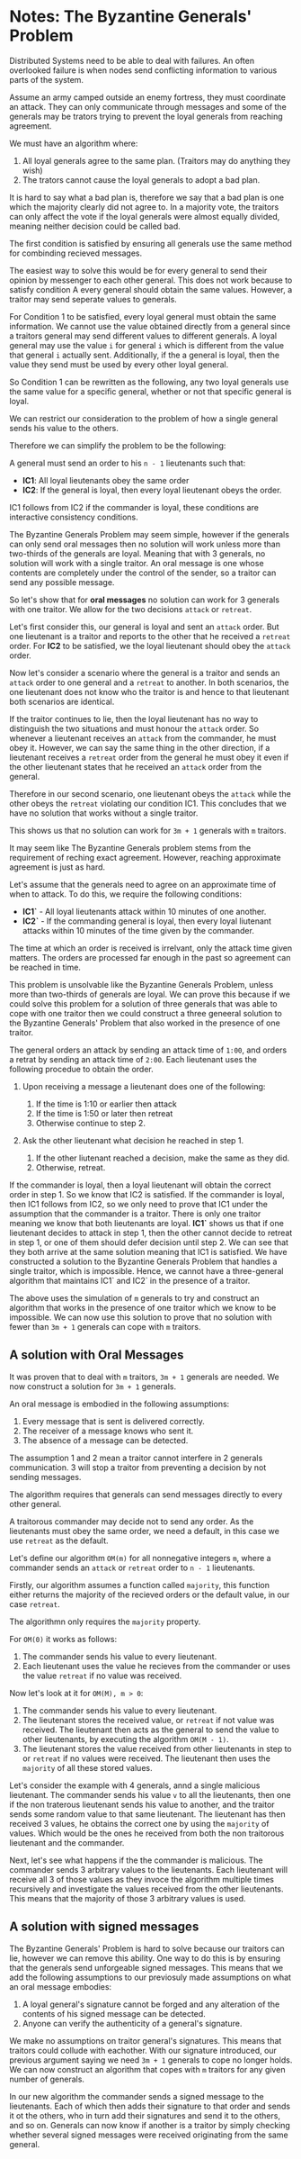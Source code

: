 # Notes: The Byzantine Generals' Problem

Distributed Systems need to be able to deal with failures. An often overlooked failure is when nodes send conflicting information to various parts of the system.

Assume an army camped outside an enemy fortress, they must coordinate an attack. They can only communicate through messages and some of the generals may be trators trying to prevent the loyal generals from reaching agreement.

We must have an algorithm where:

1. All loyal generals agree to the same plan. (Traitors may do anything they wish)
2. The trators cannot cause the loyal generals to adopt a bad plan.

It is hard to say what a bad plan is, therefore we say that a bad plan is one which the majority clearly did not agree to. In a majority vote, the traitors can only affect the vote if the loyal generals were almost equally divided, meaning neither decision could be called bad.

The first condition is satisfied by ensuring all generals use the same method for combinding recieved messages.

The easiest way to solve this would be for every general to send their opinion by messenger to each other general. This does not work because to satisfy condition A every general should obtain the same values. However, a traitor may send seperate values to generals.

For Condition 1 to be satisfied, every loyal general must obtain the same information. We cannot use the value obtained directly from a general since a traitors general may send different values to different generals. A loyal general may use the value `i` for general `i` which is different from the value that general `i` actually sent. Additionally, if the a general is loyal, then the value they send must be used by every other loyal general.

So Condition 1 can be rewritten as the following, any two loyal generals use the same value for a specific general, whether or not that specific general is loyal.

We can restrict our consideration to the problem of how a single general sends his value to the others.

Therefore we can simplify the problem to be the following:

A general must send an order to his `n - 1` lieutenants such that:
 - **IC1**: All loyal lieutenants obey the same order
 - **IC2**: If the general is loyal, then every loyal lieutenant obeys the order.

IC1 follows from IC2 if the commander is loyal, these conditions are interactive consistency conditions.

The Byzantine Generals Problem may seem simple, however if the generals can only send oral messages then no solution will work unless more than two-thirds of the generals are loyal. Meaning that with 3 generals, no solution will work with a single traitor. An oral message is one whose contents are completely under the control of the sender, so a traitor can send any possible message.

So let's show that for **oral messages** no solution can work for 3 generals with one traitor. We allow for the two decisions `attack` or `retreat`.

Let's first consider this, our general is loyal and sent an `attack` order. But one lieutenant is a traitor and reports to the other that he received a `retreat` order. For **IC2** to be satisfied, we the loyal lieutenant should obey the `attack` order.

Now let's consider a scenario where the general is a traitor and sends an `attack` order to one general and a `retreat` to another. In both scenarios, the one lieutenant does not know who the traitor is and hence to that lieutenant both scenarios are identical.

If the traitor continues to lie, then the loyal lieutenant has no way to distinguish the two situations and must honour the `attack` order. So whenever a lieutenant receives an `attack` from the commander, he must obey it. However, we can say the same thing in the other direction, if a lieutenant receives a `retreat` order from the general he must obey it even if the other lieutenant states that he received an `attack` order from the general.

Therefore in our second scenario, one lieutenant obeys the `attack` while the other obeys the `retreat` violating our condition IC1. This concludes that we have no solution that works without a single traitor.

This shows us that no solution can work for `3m + 1` generals with `m` traitors.

It may seem like The Byzantine Generals problem stems from the requirement of reching exact agreement. However, reaching approximate agreement is just as hard.

Let's assume that the generals need to agree on an approximate time of when to attack. To do this, we require the following conditions:
 - **IC1\`** - All loyal lieutenants attack within 10 minutes of one another. 
 - **IC2\`** - If the commanding general is loyal, then every loyal liutenant attacks within 10 minutes of the time given by the commander.

The time at which an order is received is irrelvant, only the attack time given matters. The orders are processed far enough in the past so agreement can be reached in time.

This problem is unsolvable like the Byzantine Generals Problem, unless more than two-thirds of generals are loyal. We can prove this because if we could solve this problem for a solution of three generals that was able to cope with one traitor then we could construct a three geneeral solution to the Byzantine Generals' Problem that also worked in the presence of one traitor.

The general orders an attack by sending an attack time of `1:00`, and orders a retrat by sending an attack time of `2:00`. Each lieutenant uses the following procedue to obtain the order.

1. Upon receiving a message a lieutenant does one of the following:
    1. If the time is 1:10 or earlier then attack
    2. If the time is 1:50 or later then retreat
    3. Otherwise continue to step 2.

2. Ask the other lieutenant what decision he reached in step 1.
    1. If the other liutenant reached a decision, make the same as they did.
    2. Otherwise, retreat.

If the commander is loyal, then a loyal lieutenant will obtain the correct order in step 1. So we know that IC2 is satisfied. If the commander is loyal, then IC1 follows from IC2, so we only need to prove that IC1 under the assumption that the commander is a traitor. There is only one traitor meaning we know that both lieutenants are loyal. **IC1\`** shows us that if one lieutenant decides to attack in step 1, then the other cannot decide to retreat in step 1, or one of them should defer decision until step 2. We can see that they both arrive at the same solution meaning that IC1 is satisfied. We have constructed a solution to the Byzantine Generals Problem that handles a single traitor, which is impossible. Hence, we cannot have a three-general algorithm that maintains IC1\` and IC2\` in the presence of a traitor.

The above uses the simulation of `m` generals to try and construct an algorithm that works in the presence of one traitor which we know to be impossible. We can now use this solution to prove that no solution with fewer than `3m + 1` generals can cope with `m` traitors.

## A solution with Oral Messages

It was proven that to deal with `m` traitors, `3m + 1` generals are needed. We now construct a solution for `3m + 1` generals.

An oral message is embodied in the following assumptions:
 1. Every message that is sent is delivered correctly.
 2. The receiver of a message knows who sent it.
 3. The absence of a message can be detected.

The assumption 1 and 2 mean a traitor cannot interfere in 2 generals communication. 3 will stop a traitor from preventing a decision by not sending messages.

The algorithm requires that generals can send messages directly to every other general.

A traitorous commander may decide not to send any order. As the lieutenants must obey the same order, we need a default, in this case we use `retreat` as the default.


Let's define our algorithm `OM(m)` for all nonnegative integers `m`, where a commander sends an `attack` or `retreat` order to `n - 1` lieutenants.

Firstly, our algorithm assumes a function called `majority`, this function either returns the majority of the recieved orders or the default value, in our case `retreat`.

The algorithmn only requires the `majority` property.

For `OM(0)` it works as follows:
 1. The commander sends his value to every lieutenant.
 2. Each lieutenant uses the value he recieves from the commander or uses the value `retreat` if no value was received.

Now let's look at it for `OM(M), m > 0`:
 1. The commander sends his value to every lieutenant.
 2. The lieutenant stores the received value, or `retreat` if not value was received. The lieutenant then acts as the general to send the value to other lieutenants, by executing the algorithm `OM(M - 1)`.
 3. The lieutenant stores the value received from other lieutenants in step to or `retreat` if no values were received. The lieutenant then uses the `majority` of all these stored values.

Let's consider the example with 4 generals, annd a single malicious lieutenant. The commander sends his value `v` to all the lieutenants, then one if the non traterous lieutenant sends his value to another, and the traitor sends some random value to that same lieutenant. The lieutenant has then received 3 values, he obtains the correct one by using the `majority` of values. Which would be the ones he received from both the non traitorous lieutenant and the commander.

Next, let's see what happens if the the commander is malicious. The commander sends 3 arbitrary values to the lieutenants. Each lieutenant will receive all 3 of those values as they invoce the algorithm multiple times recursively and investigate the values received from the other lieutenants. This means that the majority of those 3 arbitrary values is used.

## A solution with signed messages

The Byzantine Generals' Problem is hard to solve because our traitors can lie, however we can remove this ability. One way to do this is by ensuring that the generals send unforgeable signed messages. This means that we add the following assumptions to our previosuly made assumptions on what an oral message embodies:
 1. A loyal general's signature cannot be forged and any alteration of the contents of his signed message can be detected.
 2. Anyone can verify the authenticity of a general's signature.

We make no assumptions on traitor general's signatures. This means that traitors could collude with eachother. With our signature introduced, our previous argument saying we need `3m + 1` generals to cope no longer holds. We can now construct an algorithm that copes with `m` traitors for any given number of generals.

In our new algorithm the commander sends a signed message to the lieutenants. Each of which then adds their signature to that order and sends it ot the others, who in turn add their signatures and send it to the others, and so on. Generals can now know if another is a traitor by simply checking whether several signed messages were received originating from the same general.
